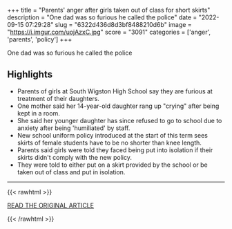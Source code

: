 +++
title = "Parents' anger after girls taken out of class for short skirts"
description = "One dad was so furious he called the police"
date = "2022-09-15 07:29:28"
slug = "6322d436d8d3bf8488210d6b"
image = "https://i.imgur.com/uojAzxC.jpg"
score = "3091"
categories = ['anger', 'parents', 'policy']
+++

One dad was so furious he called the police

## Highlights

- Parents of girls at South Wigston High School say they are furious at treatment of their daughters.
- One mother said her 14-year-old daughter rang up "crying" after being kept in a room.
- She said her younger daughter has since refused to go to school due to anxiety after being 'humiliated' by staff.
- New school uniform policy introduced at the start of this term sees skirts of female students have to be no shorter than knee length.
- Parents said girls were told they faced being put into isolation if their skirts didn't comply with the new policy.
- They were told to either put on a skirt provided by the school or be taken out of class and put in isolation.

---

{{< rawhtml >}}
  <p class="article-category">
    <a target="_blank" href="https://www.leicestermercury.co.uk/news/local-news/parents-anger-after-girls-put-7577107">READ THE ORIGINAL ARTICLE</a>
  </p>
{{< /rawhtml >}}
